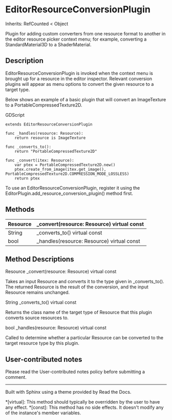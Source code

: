# EditorResourceConversionPlugin

Inherits: RefCounted < Object

Plugin for adding custom converters from one resource format to another in the
editor resource picker context menu; for example, converting a
StandardMaterial3D to a ShaderMaterial.

## Description

EditorResourceConversionPlugin is invoked when the context menu is brought up
for a resource in the editor inspector. Relevant conversion plugins will
appear as menu options to convert the given resource to a target type.

Below shows an example of a basic plugin that will convert an ImageTexture to
a PortableCompressedTexture2D.

GDScript

    
    
    extends EditorResourceConversionPlugin
    
    func _handles(resource: Resource):
        return resource is ImageTexture
    
    func _converts_to():
        return "PortableCompressedTexture2D"
    
    func _convert(itex: Resource):
        var ptex = PortableCompressedTexture2D.new()
        ptex.create_from_image(itex.get_image(), PortableCompressedTexture2D.COMPRESSION_MODE_LOSSLESS)
        return ptex
    

To use an EditorResourceConversionPlugin, register it using the
EditorPlugin.add_resource_conversion_plugin() method first.

## Methods

Resource | _convert(resource: Resource) virtual const  
---|---  
String | _converts_to() virtual const  
bool | _handles(resource: Resource) virtual const  
  
## Method Descriptions

Resource _convert(resource: Resource) virtual const

Takes an input Resource and converts it to the type given in _converts_to().
The returned Resource is the result of the conversion, and the input Resource
remains unchanged.

String _converts_to() virtual const

Returns the class name of the target type of Resource that this plugin
converts source resources to.

bool _handles(resource: Resource) virtual const

Called to determine whether a particular Resource can be converted to the
target resource type by this plugin.

## User-contributed notes

Please read the User-contributed notes policy before submitting a comment.

* * *

Built with Sphinx using a theme provided by Read the Docs.

  *[virtual]: This method should typically be overridden by the user to have any effect.
  *[const]: This method has no side effects. It doesn't modify any of the instance's member variables.

